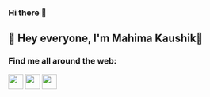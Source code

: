 ### Hi there 👋

## 👋 Hey everyone, I'm Mahima Kaushik👋

### Find me all around the web:

<p align="left">
<a href="https://twitter.com/Mahimakaushik15" target="blank"><img align="center" src="" title = "Twitter" alt="" height="30" /></a>
<a href="https://www.linkedin.com/in/mahima-kaushik-a46b301a5/" target="blank"><img align="center" src="" alt="" height="30" /></a>
<a href="https://www.instagram.com/_astro_mahi_/" target="blank"><img align="center" src="" alt="" height="30" /></a>
</p>


<!--
**mahimakaushik-oss/mahimakaushik-oss** is a ✨ _special_ ✨ repository because its `README.md` (this file) appears on your GitHub profile.

Here are some ideas to get you started:

- 🔭 I’m currently working on ...
- 🌱 I’m currently learning ...
- 👯 I’m looking to collaborate on ...
- 🤔 I’m looking for help with ...
- 💬 Ask me about ...
- 📫 How to reach me: ...
- 😄 Pronouns: ...
- ⚡ Fun fact: ...
-->
